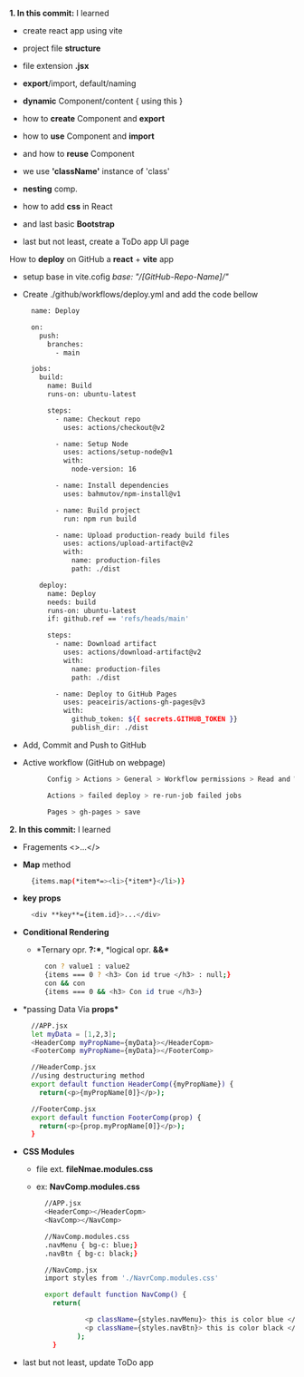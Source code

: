 **1. In this commit:**
I learned

- create react app using vite
- project file **structure**
- file extension **.jsx**
- **export**/import, default/naming
- **dynamic** Component/content { using this }
- how to **create** Component and **export**
- how to **use** Component and **import**
- and how to **reuse** Component
- we use **'className'** instance of 'class'
- **nesting** comp.
- how to add **css** in React
- and last basic **Bootstrap**

- last but not least, create a ToDo app UI page

How to **deploy** on GitHub a **react** + **vite** app

- setup base in vite.cofig
  _base: "/[GitHub-Repo-Name]/"_

- Create ./github/workflows/deploy.yml and add the code bellow

  ```bash
    name: Deploy

    on:
      push:
        branches:
          - main

    jobs:
      build:
        name: Build
        runs-on: ubuntu-latest

        steps:
          - name: Checkout repo
            uses: actions/checkout@v2

          - name: Setup Node
            uses: actions/setup-node@v1
            with:
              node-version: 16

          - name: Install dependencies
            uses: bahmutov/npm-install@v1

          - name: Build project
            run: npm run build

          - name: Upload production-ready build files
            uses: actions/upload-artifact@v2
            with:
              name: production-files
              path: ./dist

      deploy:
        name: Deploy
        needs: build
        runs-on: ubuntu-latest
        if: github.ref == 'refs/heads/main'

        steps:
          - name: Download artifact
            uses: actions/download-artifact@v2
            with:
              name: production-files
              path: ./dist

          - name: Deploy to GitHub Pages
            uses: peaceiris/actions-gh-pages@v3
            with:
              github_token: ${{ secrets.GITHUB_TOKEN }}
              publish_dir: ./dist

  ```

- Add, Commit and Push to GitHub
- Active workflow (GitHub on webpage)

  ```bash
        Config > Actions > General > Workflow permissions > Read and Write permissions

        Actions > failed deploy > re-run-job failed jobs

        Pages > gh-pages > save

  ```

**2. In this commit:**
I learned

- Fragements <>...</>
- **Map** method
  ```bash
    {items.map(*item*=><li>{*item*}</li>)}
  ```
- **key props**
  ```bash
    <div **key**={item.id}>...</div>
  ```
- **Conditional Rendering**

  - \*Ternary opr. **?:\***, \*logical opr. **&&\***

    ```bash
      con ? value1 : value2
      {items === 0 ? <h3> Con id true </h3> : null;}
      con && con
      {items === 0 && <h3> Con id true </h3>}

    ```

- \*passing Data Via **props\***

  ```bash
    //APP.jsx
    let myData = [1,2,3];
    <HeaderComp myPropName={myData}></HeaderCopm>
    <FooterComp myPropName={myData}></FooterComp>

    //HeaderComp.jsx
    //using destructuring method
    export default function HeaderComp({myPropName}) {
      return(<p>{myPropName[0]}</p>);

    //FooterComp.jsx
    export default function FooterComp(prop) {
      return(<p>{prop.myPropName[0]}</p>);
    }

  ```

- **CSS Modules**

  - file ext. **fileNmae.modules.css**
  - ex: **NavComp.modules.css**

    ```bash
      //APP.jsx
      <HeaderComp></HeaderCopm>
      <NavComp></NavComp>

      //NavComp.modules.css
      .navMenu { bg-c: blue;}
      .navBtn { bg-c: black;}

      //NavComp.jsx
      import styles from './NavrComp.modules.css'

      export default function NavComp() {
        return(

                <p className={styles.navMenu}> this is color blue </p>
                <p className={styles.navBtn}> this is color black </p>
              );
        }
    ```

- last but not least, update ToDo app
